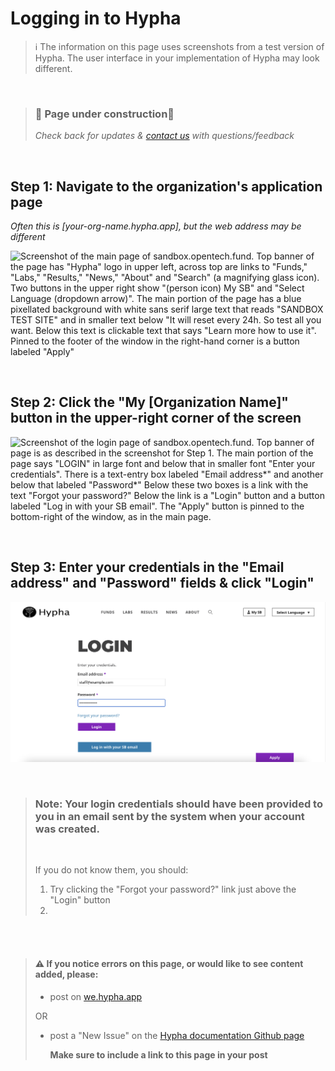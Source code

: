# Logging in to Hypha

> ℹ️ The information on this page uses screenshots from a test version of Hypha. The user interface in your implementation of Hypha may look different.

<br>

> ### 🚧 Page under construction🚧
>
> _Check back for updates &_ [_contact us_](https://github.com/HyphaApp/hypha-docs/tree/17bf7118cadebd0b4544d77265ae6bad8510d4eb/gettingstarted_overview/we.hypha.app) _with questions/feedback_


<br>

## **Step 1**: Navigate to the organization's application page

_Often this is \[your-org-name.hypha.app\], but the web address may be different_

![Screenshot of the main page of sandbox.opentech.fund.  Top banner of the page has &quot;Hypha&quot; logo in upper left, across top are links to &quot;Funds,&quot; &quot;Labs,&quot; &quot;Results,&quot; &quot;News,&quot; &quot;About&quot; and &quot;Search&quot; \(a magnifying glass icon\).  Two buttons in the upper right show &quot;\(person icon\) My SB&quot; and &quot;Select Language \(dropdown arrow\)&quot;. The main portion of the page has a blue pixellated background with white sans serif large text that reads "SANDBOX TEST SITE" and in smaller text below "It will reset every 24h. So test all you want.  Below this text is clickable text that says "Learn more how to use it".  Pinned to the footer of the window in the right-hand corner is a button labeled "Apply"](../.gitbook/assets/sandbox_homepage.png)

<br>

## **Step 2**: Click the "My \[Organization Name\]" button in the upper-right corner of the screen
![Screenshot of the login page of sandbox.opentech.fund.  Top banner of page is as described in the screenshot for Step 1.  The main portion of the page says "LOGIN" in large font and below that in smaller font "Enter your credentials".  There is a text-entry box labeled "Email address*" and another below that labeled "Password*"  Below these two boxes is a link with the text "Forgot your password?"  Below the link is a "Login" button and a button labeled "Log in with your SB email". The "Apply" button is pinned to the bottom-right of the window, as in the main page.](../.gitbook/assets/sandbox_loginpage.png)

<br>

## **Step 3**: Enter your credentials in the "Email address" and "Password" fields & click "Login"

![Screenshot of the login page of sandbox.opentech.fund, as above, but with "Email address*" and "Password*" text-entry boxes filled in with "staff@example.com" and "***********"](../.gitbook/assets/sandbox_login_filledout.png)

<br>

> ### Note: Your login credentials should have been provided to you in an email sent by the system when your account was created.  
> <br>
> 
> If you do not know them, you should:
>  1.  Try clicking the "Forgot your password?" link just above the "Login" button
>  2. 

<br>
<br>


> #### ⚠️ If you notice errors on this page, or would like to see content added, please:
>
> * post on [we.hypha.app](https://github.com/HyphaApp/hypha-docs/tree/dc7c848168f5ba181d615fe204f7b09366156a36/gettingstarted_overview/we.hypha.app)  
>
> OR
>
> * post a "New Issue" on the [Hypha documentation Github page](https://github.com/HyphaApp/hypha-docs/issues)
>
>   **Make sure to include a link to this page in your post**

